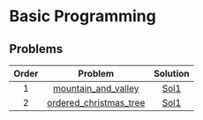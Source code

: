 # Basic Programming

## Problems

| Order | Problem | Solution |
|:---:|:---:|:---:|
| 1 | [mountain_and_valley](problems/mountain_and_valley.pdf) | [Sol1](solutions/mountain_and_valley.cpp) |
| 2 | [ordered_christmas_tree](problems/ordered_christmas_tree.pdf) | [Sol1](solutions/ordered_christmas_tree.cpp) |
